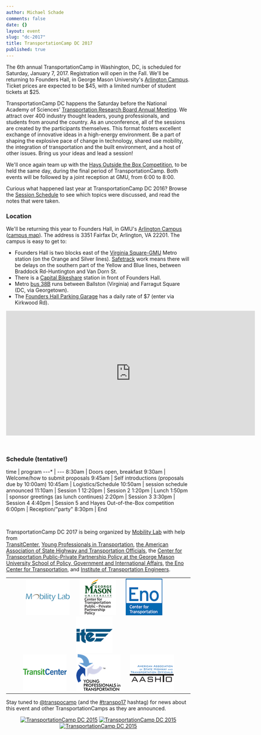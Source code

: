```yaml
---
author: Michael Schade
comments: false
date: {}
layout: event
slug: "dc-2017"
title: TransportationCamp DC 2017
published: true
---
```

The 6th annual TransportationCamp in Washington, DC, is scheduled for Saturday, January 7, 2017.
Registration will open in the Fall. We'll be returning to Founders Hall, in George Mason University's [Arlington Campus](http://arlington.gmu.edu/). Ticket prices are expected to be $45, with a limited number of student tickets at $25.

TransportationCamp DC happens the Saturday before the National Academy of Sciences' [Transportation Research Board Annual Meeting](http://www.trb.org/AnnualMeeting/). We
attract over 400 industry thought leaders, young professionals, and students from around the country.
As an unconference, all of the sessions are created by the participants themselves.
This format fosters excellent exchange of innovative ideas in a high-energy environment.
Be a part of shaping the explosive pace of change in technology, shared use mobility, the integration of transportation and the built environment, and a host of other issues.
Bring us your ideas and lead a session!

We'll once again team up with the [Hays Outside the Box Competition](http://outsidethebox.gmu.edu), to be held the same day, during the final
period of TransportationCamp. Both events will be followed by a joint reception at GMU, from 6:00 to 8:00.

Curious what happened last year at TransportationCamp DC 2016? Browse the [Session Schedule](http://transportationcamp.org/events/dc-2016/schedule.html) to see which topics were discussed,
and read the notes that were taken.

### Location

We'll be returning this year to Founders Hall, in GMU's [Arlington Campus](http://arlington.gmu.edu/) ([campus map](http://info.gmu.edu/Maps/ArlingtonMap15.pdf)).
The address is 3351 Fairfax Dr, Arlington, VA 22201. The campus is easy to get to:

  * Founders Hall is two blocks east of the [Virginia Square-GMU](http://www.wmata.com/rail/station_detail.cfm?station_id=98) Metro station (on the Orange and Silver lines). [Safetrack](http://wmata.com/rail/safetrack.cfm) work means there will be delays on the southern part of the Yellow and Blue lines, between Braddock Rd-Huntington and Van Dorn St.
  * There is a [Capital Bikeshare](http://www.capitalbikeshare.com/) station in front of Founders Hall.
  * Metro [bus 38B](http://www.wmata.com/bus/timetables/view.cfm?line=12) runs between Ballston (Virginia) and Farragut Square (DC, via Georgetown).
  * The [Founders Hall Parking Garage](http://parking.gmu.edu/arlingtoncampusparking.html)
  has a daily rate of $7 (enter via Kirkwood Rd).

<iframe align="center" src="https://www.google.com/maps/embed?pb=!1m18!1m12!1m3!1d1552.8558231973786!2d-77.10089523808!3d38.88483864213981!2m3!1f0!2f0!3f0!3m2!1i1024!2i768!4f13.1!3m3!1m2!1s0x89b7b6828ba038d9%3A0xdc8b8bb98b169604!2sGeorge+Mason+University-Arlington+Campus!5e0!3m2!1sen!2sus!4v1412725299805" width="680" height="340" frameborder="0" style="border:0"></iframe>

&nbsp;

### Schedule (tentative!)

time | program
---* | ---
8:30am | Doors open, breakfast
9:30am | Welcome/how to submit proposals
9:45am | Self introductions (proposals due by 10:00am)
10:45am | Logistics/Schedule
10:50am | session schedule announced
11:10am | Session 1
12:20pm | Session 2
1:20pm | Lunch
1:50pm | sponsor greetings (as lunch continues)
2:20pm | Session 3
3:30pm | Session 4
4:40pm | Session 5 and Hayes Out-of-the-Box competition
6:00pm | Reception/"party"
8:30pm | End

&nbsp;

TransportationCamp DC 2017 is being organized by [Mobility Lab](http://mobilitylab.org/) with help from  
[TransitCenter](http://transitcenter.org/),
[Young Professionals in Transportation](http://yptransportation.org/),
[the American Association of State Highway and Transportation Officials](http://www.transportation.org/),
the [Center for Transportation Public-Private Partnership Policy at the George Mason University School of Policy, Government and International Affairs](http://p3policy.gmu.edu/),
[the Eno Center for Transportation](https://www.enotrans.org/), and
[Institute of Transportation Engineers](http://www.ite.org/).

<table cellpadding="0" cellspacing="0" border="0" width="100%">
<tr><td width="100%" align="center" valign="middle">
<img src="logo-mobilitylab120x100.png"> &nbsp;&nbsp;&nbsp;&nbsp;&nbsp;
<img src="logo-gmuctpppp100x100.png"> &nbsp;&nbsp;&nbsp;&nbsp;&nbsp;
<img src="logo-eno100x100.png"> &nbsp;&nbsp;&nbsp;&nbsp;&nbsp;
<img src="logo-ite100x100.png"> &nbsp;&nbsp;&nbsp;&nbsp;&nbsp;<br>
<img src="logo-transitcenter120x100.png"> &nbsp;&nbsp;&nbsp;&nbsp;&nbsp;
<img src="logo-ypt120x100.png"> &nbsp;&nbsp;&nbsp;&nbsp;&nbsp;
<img src="logo-aashto120x100.png">
</td></tr>
</table>

Stay tuned to [@transpocamp](https://twitter.com/transpocamp) (and the [#transpo17](https://twitter.com/search?q=%23transpo17) hashtag)
for news about this event and other TransportationCamps as they are announced.

<p align="center">
<a href="https://www.flickr.com/photos/mvjantzen/15662555003/" title="TransportationCamp DC 2015"><img src="https://farm8.staticflickr.com/7496/15662555003_46ee1c9fa6_m.jpg" width="198" height="132" alt="TransportationCamp DC 2015"></a>
<a href="https://www.flickr.com/photos/mvjantzen/15663480523/" title="The Board"><img src="https://farm9.staticflickr.com/8641/15663480523_4180b79746_m.jpg" width="198" height="132" alt="TransportationCamp DC 2015"></a>
<a href="https://www.flickr.com/photos/mvjantzen/16281595951/" title="Founders Hall"><img src="https://farm8.staticflickr.com/7512/16281595951_b0d6039a92_m.jpg" width="198" height="132" alt="TransportationCamp DC 2015"></a>
</p>
